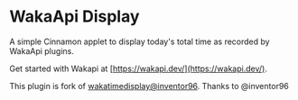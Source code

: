 # WakaApi Display

A simple Cinnamon applet to display today's total time as recorded by WakaApi plugins.

Get started with Wakapi at [https://wakapi.dev/](https://wakapi.dev/).

This plugin is fork of [wakatimedisplay@inventor96](https://github.com/linuxmint/cinnamon-spices-applets/tree/master/wakatimedisplay%40inventor96).
Thanks to @inventor96